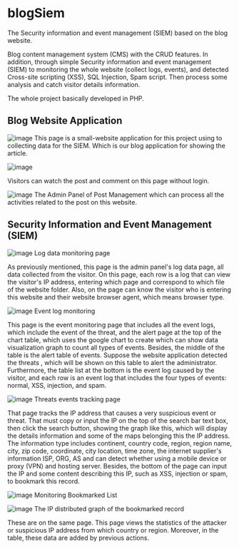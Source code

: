 # blogSiem
The Security information and event management (SIEM) based on the blog website.

Blog content management system (CMS) with the CRUD features. 
In addition, through simple Security information and event management (SIEM) to monitoring the whole website (collect logs, events), 
and detected Cross-site scripting (XSS), SQL Injection, Spam script. Then process some analysis and catch visitor details information.

The whole project basically developed in PHP.




<h2>Blog Website Application</h2>


![image](https://user-images.githubusercontent.com/66684175/196557542-e1ef583a-43fd-4dee-a8ee-141025cb5357.png)
This page is a small-website application for this project using to collecting data for the SIEM. Which is our blog application for showing the article. 

![image](https://user-images.githubusercontent.com/66684175/196557803-2b2f4d4b-64d3-4fa2-82b0-26d2719054f8.png)

Visitors can watch the post and comment on this page without login.

![image](https://user-images.githubusercontent.com/66684175/196557823-e49668af-448d-42c0-9951-66c5ef14d860.png)
The Admin Panel of Post Management
which can process all the activities related to the post on this website.



<h2>Security Information and Event Management (SIEM)</h2>

![image](https://user-images.githubusercontent.com/66684175/196557907-fd7701a4-1c12-4692-a783-ccb2a77f93d8.png)
Log data monitoring page

As previously mentioned, this page is the admin panel's log data page, all data collected from the visitor. On this page, each row is a log that can view the visitor's IP address, entering which page and correspond to which file of the website folder. Also, on the page can know the visitor who is entering this website and their website browser agent, which means browser type.

![image](https://user-images.githubusercontent.com/66684175/196557971-dd9e2a30-b402-4efe-90a9-32c28199dc3f.png)
Event log monitoring

This page is the event monitoring page that includes all the event logs, which include the event of the threat, and the alert page at the top of the chart table, which uses the google chart to create which can show data visualization graph to count all types of events. Besides, the middle of the table is the alert table of events. Suppose the website application detected the threats , which will be shown on this table to alert the administrator. Furthermore, the table list at the bottom is the event log caused by the visitor, and each row is an event log that includes the four types of events: normal, XSS, injection, and spam.

![image](https://user-images.githubusercontent.com/66684175/196558089-971eb439-33d2-4182-9401-3e61a81685f3.png)
Threats events tracking page

That page tracks the IP address that causes a very suspicious event or threat. That must copy or input the IP on the top of the search bar text box, then click the search button, showing the graph like this, which will display the details information and some of the maps belonging this the IP address. The information type includes continent, country code, region, region name, city, zip code, coordinate, city location, time zone, the internet supplier's information ISP, ORG, AS and can detect whether using a mobile device or proxy (VPN) and hosting server. Besides, the bottom of the page can input the IP and some content describing this IP, such as XSS, injection or spam, to bookmark this record.

![image](https://user-images.githubusercontent.com/66684175/196558111-8794a64f-25ce-4cf4-931b-e39f7ad49a66.png)
Monitoring Bookmarked List

![image](https://user-images.githubusercontent.com/66684175/196558131-d46b9299-127d-449e-8fad-bb4f8d372cc3.png)
The IP distributed graph of the bookmarked record

These are on the same page. This page views the statistics of the attacker or suspicious IP address from which country or region. Moreover, in the table, these data are added by previous actions.



